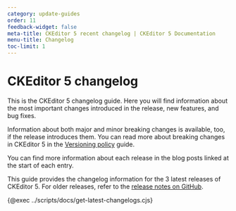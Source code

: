 ```yaml
---
category: update-guides
order: 11
feedback-widget: false
meta-title: CKEditor 5 recent changelog | CKEditor 5 Documentation
menu-title: Changelog
toc-limit: 1
---
```


# CKEditor&nbsp;5 changelog

This is the CKEditor&nbsp;5 changelog guide. Here you will find information about the most important changes introduced in the release, new features, and bug fixes.

Information about both major and minor breaking changes is available, too, if the release introduces them. You can read more about breaking changes in CKEditor&nbsp;5 in the [Versioning policy](https://ckeditor.com/docs/ckeditor5/latest/support/versioning-policy.html#major-and-minor-breaking-changes) guide.

You can find more information about each release in the blog posts linked at the start of each entry.

This guide provides the changelog information for the 3 latest releases of CKEditor&nbsp;5. For older releases, refer to the [release notes on GitHub](https://github.com/ckeditor/ckeditor5/releases).

{@exec ../scripts/docs/get-latest-changelogs.cjs}
